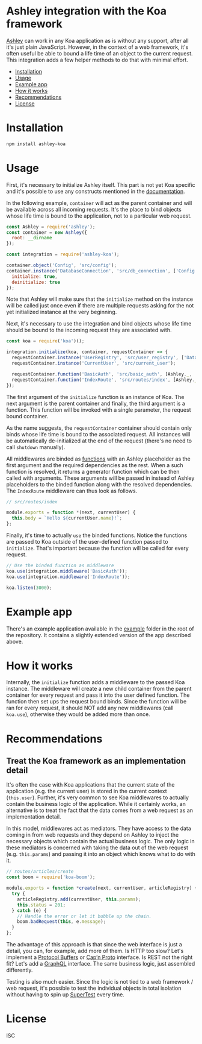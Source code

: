 # Ashley integration with the Koa framework

[Ashley](https://github.com/jiripospisil/ashley) can work in any Koa application
as is without any support, after all it's just plain JavaScript. However, in the
context of a web framework, it's often useful be able to bound a life time of an
object to the current request. This integration adds a few helper methods to do
that with minimal effort.

- [Installation](#installation)
- [Usage](#usage)
- [Example app](#example-app)
- [How it works](#how-it-works)
- [Recommendations](#recommendations)
- [License](#license)

# Installation

```bash
npm install ashley-koa
```

# Usage

First, it's necessary to initialize Ashley itself. This part is not yet Koa
specific and it's possible to use any constructs mentioned in the
[documentation](https://github.com/jiripospisil/ashley).

In the following example, `container` will act as the parent container and will be
available across all incoming requests. It's the place to bind objects whose
life time is bound to the application, not to a particular web request.

```javascript
const Ashley = require('ashley');
const container = new Ashley({
  root: __dirname
});

const integration = require('ashley-koa');

container.object('Config', 'src/config');
container.instance('DatabaseConnection', 'src/db_connection', ['Config'], {
  initialize: true,
  deinitialize: true
});
```

Note that Ashley will make sure that the `initialize` method on the instance
will be called just once even if there are multiple requests asking for the not
yet initialized instance at the very beginning.

Next, it's necessary to use the integration and bind objects whose life time
should be bound to the incoming request they are associated with.

```javascript
const koa = require('koa')();

integration.initialize(koa, container, requestContainer => {
  requestContainer.instance('UserRegistry', 'src/user_registry', ['DatabaseConnection']);
  requestContainer.instance('CurrentUser', 'src/current_user');

  requestContainer.function('BasicAuth', 'src/basic_auth', [Ashley._, 'CurrentUser', 'UserRegistry']);
  requestContainer.function('IndexRoute', 'src/routes/index', [Ashley._, 'CurrentUser']);
});
```

The first argument of the `initialize` function is an instance of Koa. The next
argument is the parent container and finally, the third argument is a function.
This function will be invoked with a single parameter, the request bound
container.

As the name suggests, the `requestContainer` container should contain only binds
whose life time is bound to the associated request. All instances will be
automatically de-initialized at the end of the request (there's no need to call
`shutdown` manually).

All middlewares are binded as
[functions](https://github.com/jiripospisil/ashley#binding-functions) with an
Ashley placeholder as the first argument and the required dependencies as the
rest. When a such function is resolved, it returns a generator function which
can be then called with arguments. These arguments will be passed in instead of
Ashley placeholders to the binded function along with the resolved dependencies.
The `IndexRoute` middleware can thus look as follows.

```javascript
// src/routes/index

module.exports = function *(next, currentUser) {
  this.body = `Hello ${currentUser.name}!`;
};
```

Finally, it's time to actually `use` the binded functions. Notice the functions
are passed to Koa outside of the user-defined function passed to `initialize`.
That's important because the function will be called for every request.

```javascript
// Use the binded function as middleware
koa.use(integration.middleware('BasicAuth'));
koa.use(integration.middleware('IndexRoute'));

koa.listen(3000);
```

# Example app

There's an example application available in the [example](https://github.com/jiripospisil/ashley-koa/tree/example/example) folder in the root of
the repository. It contains a slightly extended version of the app described
above.

# How it works

Internally, the `initialize` function adds a middleware to the passed Koa
instance. The middleware will create a new child container from the parent
container for every request and pass it into the user defined function. The
function then set ups the request bound binds. Since the function will be ran
for every request, it should NOT add any new middlewares (call `koa.use`),
otherwise they would be added more than once.

# Recommendations

## Treat the Koa framework as an implementation detail

It's often the case with Koa applications that the current state of the
application (e.g. the current user) is stored in the current context
(`this.user`). Further, it's very common to see Koa middlewares to actually
contain the business logic of the application. While it certainly works, an
alternative is to treat the fact that the data comes from a web request as an
implementation detail.

In this model, middlewares act as mediators. They have access to the data coming
in from web requests and they depend on Ashley to inject the necessary objects
which contain the actual business logic. The only logic in these mediators is
concerned with taking the data out of the web request (e.g. `this.params`) and
passing it into an object which knows what to do with it.

```javascript
// routes/articles/create
const boom = require('koa-boom');

module.exports = function *create(next, currentUser, articleRegistry) {
  try {
    articleRegistry.add(currentUser, this.params);
    this.status = 201;
  } catch (e) {
    // Handle the error or let it bubble up the chain.
    boom.badRequest(this, e.message);
  }
};
```

The advantage of this approach is that since the web interface is just a detail,
you can, for example, add more of them. Is HTTP too slow? Let's implement a
[Protocol Buffers](https://developers.google.com/protocol-buffers) or [Cap’n
Proto](https://capnproto.org) interface. Is REST not the right fit? Let's add a
[GraphQL](http://graphql.org/) interface. The same business logic, just
assembled differently.

Testing is also much easier. Since the logic is not tied to a web framework /
web request, it's possible to test the individual objects in total isolation
without having to spin up [SuperTest](https://github.com/visionmedia/supertest)
every time.

# License

ISC
